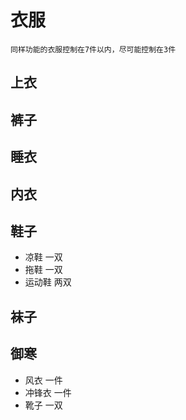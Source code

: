 # 衣服

```tip
同样功能的衣服控制在7件以内，尽可能控制在3件
```

## 上衣

## 裤子

## 睡衣

## 内衣

## 鞋子

* 凉鞋 一双
* 拖鞋 一双
* 运动鞋 两双

## 袜子

## 御寒

* 风衣 一件
* 冲锋衣 一件
* 靴子 一双